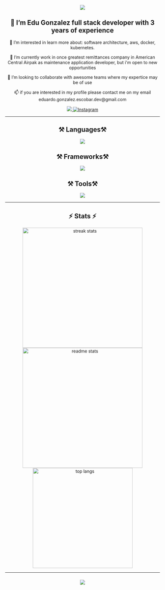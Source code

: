 <p align="center">
  <img src="https://user-images.githubusercontent.com/74038190/240906093-9be4d344-6782-461a-b5a6-32a07bf7b34e.gif">
</p>

<div align="center">
  <h2>👋 I’m Edu Gonzalez <strong>full stack developer with 3 years of experience</strong></h2>
</div>

<div align="center">
  <p>👀 I’m interested in learn more about: software architecture, aws, docker, kubernetes.</p>
  <p>🌱 I’m currently work in once greatest remittances company in American Central Airpak as maintenance application developer, but i'm open to new opportunities</p>
  <p>💞️ I’m looking to collaborate with awesome teams where my expertice may be of use </p>
  <p>📫 if you are interested in my profile please contact me on my email eduardo.gonzalez.escobar.dev@gmail.com</p>
</div>

<div align="center">
  <a href="mailto:eduardo.gonzalez.escobar.dev@gmail.com">
    <img src="https://img.shields.io/badge/Gmail-333333?style=for-the-badge&logo=gmail&logoColor=red" />
  </a>
  <a href="https://www.instagram.com/skeg_developer/">
    <img alt="Instagram" title "Follow on Instagram" src="https://img.shields.io/badge/-Instagram-E4405F?style=for-the-badge&logo=instagram&logoColor=white"/>
  </a>
</div>

<hr/>

<h2 align="center">⚒️ Languages⚒️</h2>

<div align="center">
  <img src="https://skillicons.dev/icons?i=cs,js,ts,py,mysql,postgres,sass,css" />
</div>

<h2 align="center">⚒️ Frameworks⚒️</h2>

<div align="center">
  <img src="https://skillicons.dev/icons?i=tailwind,react,nextjs,dotnet,redux,django,flask,fastapi,express,nestjs" />
</div>

<h2 align="center">⚒️ Tools⚒️</h2>

<div align="center">
  <img src="https://skillicons.dev/icons?i=docker,aws,neovim,pnpm,linux,postman,visualstudio,git,gitlab,github,vite" />
</div>

<hr/>

<h2 align="center">⚡ Stats ⚡</h2>

<div align="center">
  <img width=390 src="https://streak-stats.demolab.com/?user=SKEGDEV&count_private=true&theme=react&border_radius=10" alt="streak stats"/>
  <img width=390 src="https://github-readme-stats.vercel.app/api?username=SKEGDEV&count_private=true&show_icons=true&theme=react&rank_icon=github&border_radius=10" alt="readme stats" />
  <br/>
  <img width=325 align="center" src="https://github-readme-stats.vercel.app/api/top-langs/?username=SKEGDEV&hide=HTML&langs_count=8&layout=compact&theme=react&border_radius=10&size_weight=0.5&count_weight=0.5&exclude_repo=github-readme-stats" alt="top langs" />
</div>

<hr/>

<h3 align="center">
  <img src="https://readme-typing-svg.herokuapp.com/?font=Righteous&size=25&center=true&vCenter=true&width=500&height=70&duration=4000&lines=Thanks+for+visiting!+✌️;+Shoot+me+a+message+on+Instagram!">
</h3>

